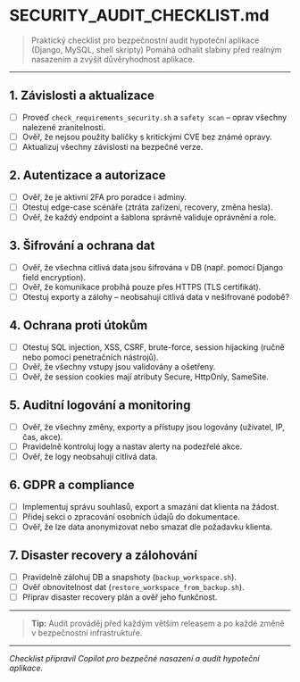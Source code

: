 # SECURITY_AUDIT_CHECKLIST.md

> Praktický checklist pro bezpečnostní audit hypoteční aplikace (Django, MySQL, shell skripty)
> Pomáhá odhalit slabiny před reálným nasazením a zvýšit důvěryhodnost aplikace.

---

## 1. Závislosti a aktualizace
- [ ] Proveď `check_requirements_security.sh` a `safety scan` – oprav všechny nalezené zranitelnosti.
- [ ] Ověř, že nejsou použity balíčky s kritickými CVE bez známé opravy.
- [ ] Aktualizuj všechny závislosti na bezpečné verze.

## 2. Autentizace a autorizace
- [ ] Ověř, že je aktivní 2FA pro poradce i adminy.
- [ ] Otestuj edge-case scénáře (ztráta zařízení, recovery, změna hesla).
- [ ] Ověř, že každý endpoint a šablona správně validuje oprávnění a role.

## 3. Šifrování a ochrana dat
- [ ] Ověř, že všechna citlivá data jsou šifrována v DB (např. pomocí Django field encryption).
- [ ] Ověř, že komunikace probíhá pouze přes HTTPS (TLS certifikát).
- [ ] Otestuj exporty a zálohy – neobsahují citlivá data v nešifrované podobě?

## 4. Ochrana proti útokům
- [ ] Otestuj SQL injection, XSS, CSRF, brute-force, session hijacking (ručně nebo pomocí penetračních nástrojů).
- [ ] Ověř, že všechny vstupy jsou validovány a ošetřeny.
- [ ] Ověř, že session cookies mají atributy Secure, HttpOnly, SameSite.

## 5. Auditní logování a monitoring
- [ ] Ověř, že všechny změny, exporty a přístupy jsou logovány (uživatel, IP, čas, akce).
- [ ] Pravidelně kontroluj logy a nastav alerty na podezřelé akce.
- [ ] Ověř, že logy neobsahují citlivá data.

## 6. GDPR a compliance
- [ ] Implementuj správu souhlasů, export a smazání dat klienta na žádost.
- [ ] Přidej sekci o zpracování osobních údajů do dokumentace.
- [ ] Ověř, že lze data anonymizovat nebo smazat dle požadavku klienta.

## 7. Disaster recovery a zálohování
- [ ] Pravidelně zálohuj DB a snapshoty (`backup_workspace.sh`).
- [ ] Ověř obnovitelnost dat (`restore_workspace_from_backup.sh`).
- [ ] Připrav disaster recovery plán a ověř jeho funkčnost.

---

> **Tip:** Audit prováděj před každým větším releasem a po každé změně v bezpečnostní infrastruktuře.

---

*Checklist připravil Copilot pro bezpečné nasazení a audit hypoteční aplikace.*
